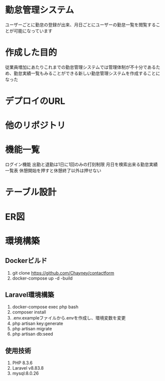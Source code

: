 # 勤怠管理システム
ユーザーごとに勤怠の登録が出来、月日ごとにユーザーの勤怠一覧を閲覧することが可能になっています

# 作成した目的
従業員増加にあたりこれまでの勤怠管理システムでは管理体制が不十分であるため、勤怠実績一覧もみることができる新しい勤怠管理システムを作成することになった

# デプロイのURL

# 他のリポジトリ

# 機能一覧
ログイン機能
出勤と退勤は1日に1回のみの打刻制限
月日を検索出来る勤怠実績一覧表
休憩開始を押すと休憩終了以外は押せない

# テーブル設計

# ER図

# 環境構築

## Dockerビルド
1. git clone https://github.com/Chayney/contactform
2. docker-compose up -d -build

## Laravel環境構築
1. docker-compose exec php bash
2. composer install
3. .env.exampleファイルから.envを作成し、環境変数を変更
4. php artisan key:generate
5. php artisan migrate
6. php artisan db:seed

## 使用技術
1. PHP 8.3.6
2. Laravel v8.83.8
3. mysql:8.0.26
